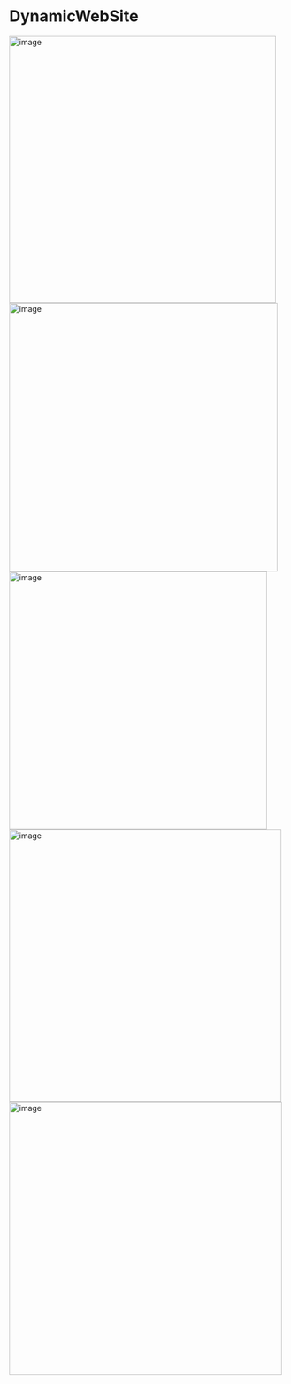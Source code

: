 # DynamicWebSite

<img width="482" alt="image" src="https://user-images.githubusercontent.com/42450812/191163084-a02028cc-84bf-415c-bdb7-5870b1e35b7b.png">
<img width="485" alt="image" src="https://user-images.githubusercontent.com/42450812/191163100-5ea59135-323a-4743-b865-a529f5d8adb3.png">
<img width="466" alt="image" src="https://user-images.githubusercontent.com/42450812/191163123-4799cbb4-edd6-4aef-b79c-7b846415f8f4.png">
<img width="492" alt="image" src="https://user-images.githubusercontent.com/42450812/191163154-f5076084-6bcb-4ebd-8686-0e2724ada959.png">
<img width="493" alt="image" src="https://user-images.githubusercontent.com/42450812/191163179-b1472765-b57c-49e9-a7f7-0969bdfe8d46.png">
